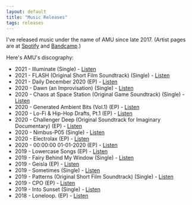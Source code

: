 ```yaml
---
layout: default
title: "Music Releases"
tags: releases
---
```


I've released music under the name of AMU since late 2017. (Artist pages are at [Spotify](https://spoti.fi/2kNt827) and [Bandcamp](https://amuuu.bandcamp.com).)

Here's AMU's discography:

- 2021 - Illuminate (Single) - [Listen](https://open.spotify.com/album/5zGYAPeLOzt6vSsCP1VFou)
- 2021 - FLASH (Original Short Film Soundtrack) (Single) - [Listen](https://open.spotify.com/album/3MLJ7o1SiFuWgVD42uwxiK)
- 2021 - Daily December 2020 (EP) - [Listen](https://open.spotify.com/album/3RcsRWX0ZAJpMjjREeIu8P)
- 2020 - Dawn (an Improvisation) (Single) - [Listen](https://open.spotify.com/album/08R0U83by6YLxeqGTxNhGE)
- 2020 - Chaos at Space Station (Original Game Soundtrack) (Single) - [Listen](https://open.spotify.com/album/7mIdWawLLP9SHV0LsLyFCE)
- 2020 - Generated Ambient Bits (Vol.1) (EP) - [Listen](https://open.spotify.com/album/6kIPZoGWgyb4ndgEc7EIqx)
- 2020 - Lo-Fi & Hip-Hop Drafts, Pt.1 (EP) - [Listen](https://open.spotify.com/album/0PN5MIrS2k3NrvaNIb7Yfr)
- 2020 - Challenger Deep (Original Soundtrack for Imaginary Documentary) (EP) - [Listen](https://open.spotify.com/album/0wHrJ9WcbrD44Uo1FUTs02)
- 2020 - Nimbus-P05 (Single) - [Listen](https://open.spotify.com/album/4KC5jmOSwsYmDm2OFP2gP8)
- 2020 - Electrolax (EP) - [Listen](https://open.spotify.com/album/2al3h1Z1DWtjzdYu43djTo)
- 2020 - 00:00:00 01-01-2020 (EP) - [Listen](https://open.spotify.com/album/5SbP4gOYbkzQz0LVqpCKwE)
- 2019 - Lowercase Songs (EP) - [Listen](https://open.spotify.com/album/4GS9gAeqWXfzOUHjPQDmvY)
- 2019 - Fairy Behind My Window (Single) - [Listen](https://open.spotify.com/album/0wsJmtFvrrBJ2oGiOG3iJi)
- 2019 - Geisla (EP) - [Listen](https://open.spotify.com/album/1QgxMyW6c7VnWzLCGvRUBk)
- 2019 - Sometimes (Single) - [Listen](https://open.spotify.com/album/3jjWKyFhF7Wm1m1RakcvSV)
- 2019 - Patterns (Original Short Film Soundtrack) (Single) - [Listen](https://open.spotify.com/album/4PdmELAEZt8y00YE5gcYJo)
- 2019 - CPO (EP) - [Listen](https://open.spotify.com/album/7yJiLZ1VJET5ZeoxralwKY)
- 2019 - Into Sunset (Single) - [Listen](https://open.spotify.com/album/3C6Prb4gyMEl5Qntw7s4qA)
- 2018 - Loneloop. (EP) - [Listen](https://open.spotify.com/album/2gbkP3hjBGdIUiLSrKm3LP)
